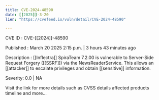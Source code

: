 ```yaml
---
title: CVE-2024-48590
date: [[2025]]-3-20
lien: "https://cvefeed.io/vuln/detail/CVE-2024-48590"

---
```


CVE ID : CVE-[[2024]]-48590

Published :  March 20
2025
2:15 p.m. | 3 hours
43 minutes ago

Description : [[Inflectra]] SpiraTeam 7.2.00 is vulnerable to Server-Side Request Forgery ([[SSRF]]) via the NewsReaderService. This allows an [[attacker]] to escalate privileges and obtain [[sensitive]] information.

Severity: 0.0 | NA

Visit the link for more details
such as CVSS details
affected products
timeline
and more...
